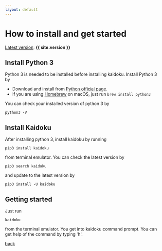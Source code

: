 ```yaml
---
layout: default
---
```


# How to install and get started

[Latest version](https://pypi.python.org/pypi/kaidoku): **{{ site.version }}**

## Install Python 3

Python 3 is needed to be installed before installing kaidoku. Install Python 3 by

- Download and install from [Python official page](https://www.python.org/).
- If you are using [Homebrew](https://brew.sh/) on macOS, just run `brew install python3`

You can check your installed version of python 3 by

    python3 -V

## Install Kaidoku

After installing python 3, install kaidoku by running

    pip3 install kaidoku

from terminal emulator. You can check the latest version by

    pip3 search kaidoku

and update to the latest version by

    pip3 install -U kaidoku
 
## Getting started

Just run

    kaidoku

from the terminal emulator. You get into kaidoku command prompt. You can get help of the command by typing 'h'.


[back](./)
